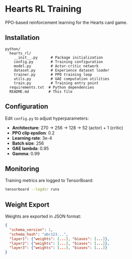 # Hearts RL Training

PPO-based reinforcement learning for the Hearts card game.

## Installation

```
python/
  hearts_rl/
    __init__.py      # Package initialization
    config.py        # Training configuration
    model.py         # Actor-critic network
    dataset.py       # Experience dataset loader
    trainer.py       # PPO training loop
    utils.py         # GAE computation utilities
    train.py         # Training entry point
  requirements.txt  # Python dependencies
  README.md         # This file
```


## Configuration

Edit `config.py` to adjust hyperparameters:

- **Architecture**: 270 → 256 → 128 → 52 (actor) + 1 (critic)
- **PPO clip epsilon**: 0.2
- **Learning rate**: 3e-4
- **Batch size**: 256
- **GAE lambda**: 0.95
- **Gamma**: 0.99

## Monitoring

Training metrics are logged to TensorBoard:

```bash
tensorboard --logdir runs
```

## Weight Export

Weights are exported in JSON format:

```json
{
  "schema_version": 1,
  "schema_hash": "abc123...",
  "layer1": {"weights": [...], "biases": [...]},
  "layer2": {"weights": [...], "biases": [...]},
  "layer3": {"weights": [...], "biases": [...]}
}
```
